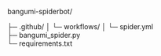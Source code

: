 bangumi-spiderbot/

 ├─ .github/
 │   └─ workflows/
 │        └─ spider.yml   
 ├─ bangumi_spider.py     
 └─ requirements.txt      
